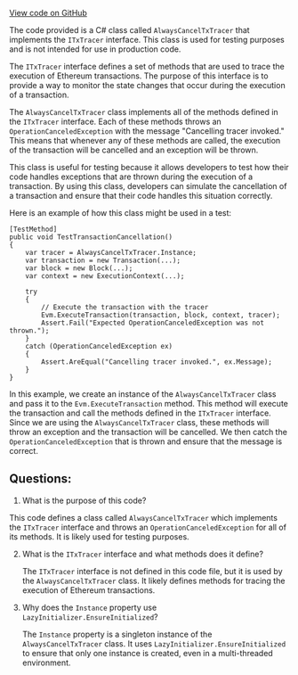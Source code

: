 [View code on GitHub](https://github.com/nethermindeth/nethermind/Nethermind.Evm/Tracing/AlwaysCancelTxTracer.cs)

The code provided is a C# class called `AlwaysCancelTxTracer` that implements the `ITxTracer` interface. This class is used for testing purposes and is not intended for use in production code. 

The `ITxTracer` interface defines a set of methods that are used to trace the execution of Ethereum transactions. The purpose of this interface is to provide a way to monitor the state changes that occur during the execution of a transaction. 

The `AlwaysCancelTxTracer` class implements all of the methods defined in the `ITxTracer` interface. Each of these methods throws an `OperationCanceledException` with the message "Cancelling tracer invoked." This means that whenever any of these methods are called, the execution of the transaction will be cancelled and an exception will be thrown. 

This class is useful for testing because it allows developers to test how their code handles exceptions that are thrown during the execution of a transaction. By using this class, developers can simulate the cancellation of a transaction and ensure that their code handles this situation correctly. 

Here is an example of how this class might be used in a test:

```
[TestMethod]
public void TestTransactionCancellation()
{
    var tracer = AlwaysCancelTxTracer.Instance;
    var transaction = new Transaction(...);
    var block = new Block(...);
    var context = new ExecutionContext(...);

    try
    {
        // Execute the transaction with the tracer
        Evm.ExecuteTransaction(transaction, block, context, tracer);
        Assert.Fail("Expected OperationCanceledException was not thrown.");
    }
    catch (OperationCanceledException ex)
    {
        Assert.AreEqual("Cancelling tracer invoked.", ex.Message);
    }
}
```

In this example, we create an instance of the `AlwaysCancelTxTracer` class and pass it to the `Evm.ExecuteTransaction` method. This method will execute the transaction and call the methods defined in the `ITxTracer` interface. Since we are using the `AlwaysCancelTxTracer` class, these methods will throw an exception and the transaction will be cancelled. We then catch the `OperationCanceledException` that is thrown and ensure that the message is correct.
## Questions: 
 1. What is the purpose of this code?
   
   This code defines a class called `AlwaysCancelTxTracer` which implements the `ITxTracer` interface and throws an `OperationCanceledException` for all of its methods. It is likely used for testing purposes.

2. What is the `ITxTracer` interface and what methods does it define?
   
   The `ITxTracer` interface is not defined in this code file, but it is used by the `AlwaysCancelTxTracer` class. It likely defines methods for tracing the execution of Ethereum transactions.

3. Why does the `Instance` property use `LazyInitializer.EnsureInitialized`?
   
   The `Instance` property is a singleton instance of the `AlwaysCancelTxTracer` class. It uses `LazyInitializer.EnsureInitialized` to ensure that only one instance is created, even in a multi-threaded environment.